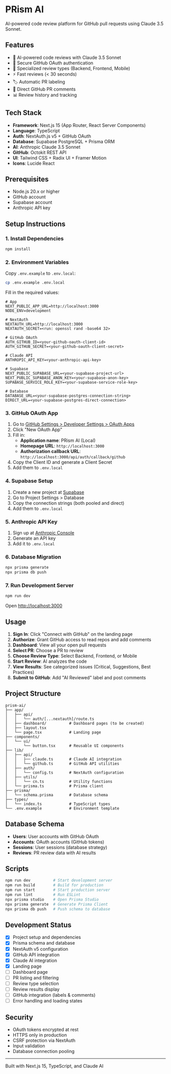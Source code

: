 # PRism AI

AI-powered code review platform for GitHub pull requests using Claude 3.5 Sonnet.

## Features

- 🤖 AI-powered code reviews with Claude 3.5 Sonnet
- 🔐 Secure GitHub OAuth authentication
- 🎯 Specialized review types (Backend, Frontend, Mobile)
- ⚡ Fast reviews (< 30 seconds)
- 🏷️ Automatic PR labeling
- 💬 Direct GitHub PR comments
- 📊 Review history and tracking

## Tech Stack

- **Framework**: Next.js 15 (App Router, React Server Components)
- **Language**: TypeScript
- **Auth**: NextAuth.js v5 + GitHub OAuth
- **Database**: Supabase PostgreSQL + Prisma ORM
- **AI**: Anthropic Claude 3.5 Sonnet
- **GitHub**: Octokit REST API
- **UI**: Tailwind CSS + Radix UI + Framer Motion
- **Icons**: Lucide React

## Prerequisites

- Node.js 20.x or higher
- GitHub account
- Supabase account
- Anthropic API key

## Setup Instructions

### 1. Install Dependencies

```bash
npm install
```

### 2. Environment Variables

Copy `.env.example` to `.env.local`:

```bash
cp .env.example .env.local
```

Fill in the required values:

```env
# App
NEXT_PUBLIC_APP_URL=http://localhost:3000
NODE_ENV=development

# NextAuth
NEXTAUTH_URL=http://localhost:3000
NEXTAUTH_SECRET=<run: openssl rand -base64 32>

# GitHub OAuth
AUTH_GITHUB_ID=<your-github-oauth-client-id>
AUTH_GITHUB_SECRET=<your-github-oauth-client-secret>

# Claude API
ANTHROPIC_API_KEY=<your-anthropic-api-key>

# Supabase
NEXT_PUBLIC_SUPABASE_URL=<your-supabase-project-url>
NEXT_PUBLIC_SUPABASE_ANON_KEY=<your-supabase-anon-key>
SUPABASE_SERVICE_ROLE_KEY=<your-supabase-service-role-key>

# Database
DATABASE_URL=<your-supabase-postgres-connection-string>
DIRECT_URL=<your-supabase-postgres-direct-connection>
```

### 3. GitHub OAuth App

1. Go to [GitHub Settings > Developer Settings > OAuth Apps](https://github.com/settings/developers)
2. Click "New OAuth App"
3. Fill in:
   - **Application name**: PRism AI (Local)
   - **Homepage URL**: `http://localhost:3000`
   - **Authorization callback URL**: `http://localhost:3000/api/auth/callback/github`
4. Copy the Client ID and generate a Client Secret
5. Add them to `.env.local`

### 4. Supabase Setup

1. Create a new project at [Supabase](https://supabase.com)
2. Go to Project Settings > Database
3. Copy the connection strings (both pooled and direct)
4. Add them to `.env.local`

### 5. Anthropic API Key

1. Sign up at [Anthropic Console](https://console.anthropic.com)
2. Generate an API key
3. Add it to `.env.local`

### 6. Database Migration

```bash
npx prisma generate
npx prisma db push
```

### 7. Run Development Server

```bash
npm run dev
```

Open [http://localhost:3000](http://localhost:3000)

## Usage

1. **Sign In**: Click "Connect with GitHub" on the landing page
2. **Authorize**: Grant GitHub access to read repos and add comments
3. **Dashboard**: View all your open pull requests
4. **Select PR**: Choose a PR to review
5. **Choose Review Type**: Select Backend, Frontend, or Mobile
6. **Start Review**: AI analyzes the code
7. **View Results**: See categorized issues (Critical, Suggestions, Best Practices)
8. **Submit to GitHub**: Add "AI Reviewed" label and post comments

## Project Structure

```
prism-ai/
├── app/
│   ├── api/
│   │   └── auth/[...nextauth]/route.ts
│   ├── dashboard/          # Dashboard pages (to be created)
│   ├── layout.tsx
│   └── page.tsx            # Landing page
├── components/
│   └── ui/
│       └── button.tsx      # Reusable UI components
├── lib/
│   ├── api/
│   │   ├── claude.ts       # Claude AI integration
│   │   └── github.ts       # GitHub API utilities
│   ├── auth/
│   │   └── config.ts       # NextAuth configuration
│   ├── utils/
│   │   └── cn.ts           # Utility functions
│   └── prisma.ts           # Prisma client
├── prisma/
│   └── schema.prisma       # Database schema
├── types/
│   └── index.ts            # TypeScript types
└── .env.example            # Environment template
```

## Database Schema

- **Users**: User accounts with GitHub OAuth
- **Accounts**: OAuth accounts (GitHub tokens)
- **Sessions**: User sessions (database strategy)
- **Reviews**: PR review data with AI results

## Scripts

```bash
npm run dev          # Start development server
npm run build        # Build for production
npm run start        # Start production server
npm run lint         # Run ESLint
npx prisma studio    # Open Prisma Studio
npx prisma generate  # Generate Prisma Client
npx prisma db push   # Push schema to database
```

## Development Status

- [x] Project setup and dependencies
- [x] Prisma schema and database
- [x] NextAuth v5 configuration
- [x] GitHub API integration
- [x] Claude AI integration
- [x] Landing page
- [ ] Dashboard page
- [ ] PR listing and filtering
- [ ] Review type selection
- [ ] Review results display
- [ ] GitHub integration (labels & comments)
- [ ] Error handling and loading states

## Security

- OAuth tokens encrypted at rest
- HTTPS only in production
- CSRF protection via NextAuth
- Input validation
- Database connection pooling

---

Built with Next.js 15, TypeScript, and Claude AI
